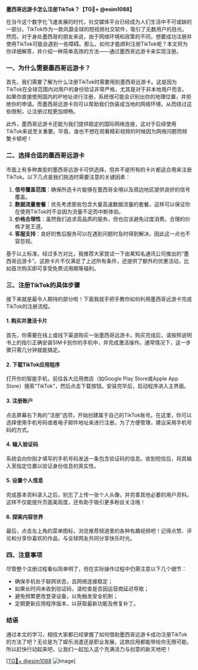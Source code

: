 **墨西哥远游卡怎么注册TikTok？【TG💪+ @esim1088】**

在当今这个数字化飞速发展的时代，社交媒体平台已经成为人们生活中不可或缺的一部分。TikTok作为一款风靡全球的短视频社交软件，吸引了无数用户的目光。然而，对于身处墨西哥的朋友来说，由于网络环境和政策的不同，想要成功注册并使用TikTok可能会遇到一些障碍。那么，如何才能顺利注册TikTok呢？本文将为你详细解答，并介绍一种简单高效的方法——通过墨西哥远游卡来实现注册。

### 一、为什么需要墨西哥远游卡？

首先，我们需要了解为什么注册TikTok时需要用到墨西哥远游卡。这是因为TikTok在全球范围内对用户的身份验证非常严格，尤其是对于非本地用户而言。如果你直接使用国内的IP地址进行注册，系统很可能会识别出你的地理位置，并拒绝你的申请。而墨西哥远游卡则可以帮助我们伪装成当地的网络环境，从而绕过这些限制，让注册过程更加顺畅。

此外，墨西哥远游卡还能为我们提供稳定的国际网络连接，这对于后续使用TikTok来说至关重要。毕竟，谁也不想在观看精彩视频的时候因为网络问题而频繁卡顿吧！

### 二、选择合适的墨西哥远游卡

市面上有多种类型的墨西哥远游卡可供选择，但并不是所有的卡片都适合用来注册TikTok。以下几点是我们挑选时需要注意的关键因素：

1. **信号覆盖范围**：确保所选卡片能够在墨西哥全境以及周边地区提供良好的信号覆盖。
2. **数据流量套餐**：优先考虑那些包含大量高速数据流量的套餐，这样可以保证你在使用TikTok时不会因为流量不足而中断体验。
3. **价格合理性**：虽然我们追求高品质的服务，但也应该避免过度消费。合理的价格才是王道。
4. **客服支持**：良好的售后服务可以在遇到问题时及时得到解决，因此这一点也不容忽视。

基于以上标准，经过多方对比，我推荐大家尝试一下由某知名通讯公司推出的“墨西哥远游卡”。这款卡片不仅满足了上述所有条件，还提供了额外的优惠活动，比如首次购买即可享受免费试用期等福利。

### 三、注册TikTok的具体步骤

接下来就是最令人期待的部分啦！下面我就手把手教你如何利用墨西哥远游卡完成TikTok的注册流程。

#### 1. 购买并激活卡片
首先，你需要在线上或线下渠道购买一张墨西哥远游卡。购买完成后，请按照说明书上的指引正确安装SIM卡到你的手机中，并完成激活操作。通常情况下，这一步骤只需几分钟就能搞定。

#### 2. 下载TikTok应用程序
打开你的智能手机，前往各大应用商店（如Google Play Store或Apple App Store）搜索“TikTok”，然后点击下载按钮。安装完毕后，启动程序进入主界面。

#### 3. 注册账户
点击屏幕右下角的“注册”选项，开始创建属于自己的TikTok账号。在这里，你可以选择使用手机号码或者电子邮件地址来进行注册。为了方便管理，建议采用手机号码的方式。

#### 4. 输入验证码
系统会向你刚才填写的手机号码发送一条包含验证码的信息。收到短信后，将其输入至指定位置以验证身份信息的真实性。

#### 5. 设置个人信息
完成基本资料录入之后，别忘了上传一张个人头像，并完善其他必要的用户资料。这样不仅能提升页面美观度，还有助于吸引更多粉丝关注哦！

#### 6. 探索内容世界
最后，点击左上角的菜单图标，浏览推荐频道里的各种有趣视频吧！记得点赞、评论和分享你喜欢的作品，与全球网友共同分享快乐时光。

### 四、注意事项

尽管整个注册过程看似简单明了，但在实际操作过程中仍需注意以下几个细节：

- 确保手机处于联网状态，且网络连接稳定；
- 如果长时间未收到验证码，请检查是否因运营商延迟导致；
- 避免频繁更改登录设备，以免触发安全机制；
- 定期更新应用程序版本，以获取最新功能及修复补丁。

### 结语

通过本文的学习，相信大家都已经掌握了如何借助墨西哥远游卡成功注册TikTok的方法了吧？无论是为了娱乐消遣还是职业发展，这款应用都能带给你无限可能。所以赶快行动起来吧，让我们一起加入这个充满活力与创意的新天地吧！

[[TG💪+ @esim1088](https://t.me/s/esim1088) ![Image](https://i.postimg.cc/4NQfJmqS/Snipaste-2025-05-13-00-14-12.png)]